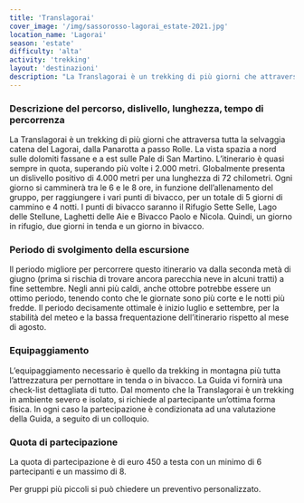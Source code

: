 ```yaml
---
title: 'Translagorai'
cover_image: '/img/sassorosso-lagorai_estate-2021.jpg'
location_name: 'Lagorai'
season: 'estate'
difficulty: 'alta'
activity: 'trekking'
layout: 'destinazioni'
description: "La Translagorai è un trekking di più giorni che attraversa tutta la selvaggia catena del Lagorai, dalla Panarotta a passo Rolle."
---
```


### Descrizione del percorso, dislivello, lunghezza, tempo di percorrenza

La Translagorai è un trekking di più giorni che attraversa tutta la selvaggia catena del Lagorai, dalla Panarotta a passo Rolle. La vista spazia a nord sulle dolomiti fassane e a est sulle Pale di San Martino. L’itinerario è quasi sempre in quota, superando più volte i 2.000 metri.
Globalmente presenta un dislivello positivo di 4.000 metri per una lunghezza di 72 chilometri.
Ogni giorno si camminerà tra le 6 e le 8 ore, in funzione dell’allenamento del gruppo, per raggiungere i vari punti di bivacco, per un totale di 5 giorni di cammino e 4 notti.
I punti di bivacco saranno il Rifugio Sette Selle, Lago delle Stellune, Laghetti delle Aie e Bivacco Paolo e Nicola. Quindi, un giorno in rifugio, due giorni in tenda e un giorno in bivacco.

### Periodo di svolgimento della escursione

Il periodo migliore per percorrere questo itinerario va dalla seconda metà di giugno (prima si rischia di trovare ancora parecchia neve in alcuni tratti) a fine settembre. Negli anni più caldi, anche ottobre potrebbe essere un ottimo periodo, tenendo conto che le giornate sono più corte e le notti più fredde. Il periodo decisamente ottimale è inizio luglio e settembre, per la stabilità del meteo e la bassa frequentazione dell’itinerario rispetto al mese di agosto.

### Equipaggiamento

L’equipaggiamento necessario è quello da trekking in montagna più tutta l’attrezzatura per pernottare in tenda o in bivacco. La Guida vi fornirà una check-list dettagliata di tutto.
Dal momento che la Translagorai è un trekking in ambiente severo e isolato, si richiede al partecipante un’ottima forma fisica. In ogni caso la partecipazione è condizionata ad una valutazione della Guida, a seguito di un colloquio.

### Quota di partecipazione

La quota di partecipazione è di euro 450 a testa con un minimo di 6 partecipanti e un massimo di 8.

Per gruppi più piccoli si può chiedere un preventivo personalizzato.
